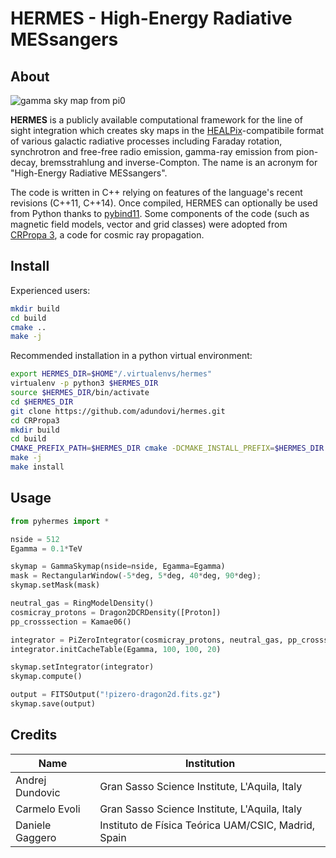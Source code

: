 # HERMES - High-Energy Radiative MESsangers

## About

![gamma sky map from pi0](https://github.com/adundovi/hermes/raw/master/doc/hermes-pizero-example.png)

**HERMES** is a publicly available computational framework for the line of sight integration which creates sky maps in the [HEALPix](https://healpix.jpl.nasa.gov/)-compatibile format of various galactic radiative processes including Faraday rotation, synchrotron and free-free radio emission, gamma-ray emission from pion-decay, bremsstrahlung and inverse-Compton. The name is an acronym for "High-Energy Radiative MESsangers".

The code is written in C++ relying on features of the language's recent revisions (C++11, C++14). Once compiled, HERMES can optionally be used from Python thanks to [pybind11](https://github.com/pybind/pybind11). Some components of the code (such as magnetic field models, vector and grid classes) were adopted from [CRPropa 3](crpropa.desy.de/), a code for cosmic ray propagation.

## Install

Experienced users:
```sh
mkdir build
cd build
cmake ..
make -j
```

Recommended installation in a python virtual environment:
```sh
export HERMES_DIR=$HOME"/.virtualenvs/hermes"
virtualenv -p python3 $HERMES_DIR
source $HERMES_DIR/bin/activate
cd $HERMES_DIR
git clone https://github.com/adundovi/hermes.git
cd CRPropa3
mkdir build
cd build
CMAKE_PREFIX_PATH=$HERMES_DIR cmake -DCMAKE_INSTALL_PREFIX=$HERMES_DIR ..
make -j
make install
```

## Usage

```python
from pyhermes import *

nside = 512
Egamma = 0.1*TeV

skymap = GammaSkymap(nside=nside, Egamma=Egamma)
mask = RectangularWindow(-5*deg, 5*deg, 40*deg, 90*deg);
skymap.setMask(mask)

neutral_gas = RingModelDensity()
cosmicray_protons = Dragon2DCRDensity([Proton])
pp_crosssection = Kamae06()

integrator = PiZeroIntegrator(cosmicray_protons, neutral_gas, pp_crosssection)
integrator.initCacheTable(Egamma, 100, 100, 20)

skymap.setIntegrator(integrator)
skymap.compute()

output = FITSOutput("!pizero-dragon2d.fits.gz")
skymap.save(output)
```


## Credits

Name | Institution
-----|--------------
Andrej Dundovic |  Gran Sasso Science Institute, L'Aquila, Italy
Carmelo Evoli | Gran Sasso Science Institute, L'Aquila, Italy
Daniele Gaggero | Instituto de Física Teórica UAM/CSIC, Madrid, Spain
